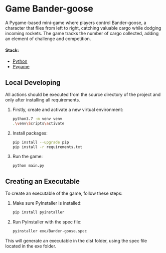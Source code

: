 # Game Bander-goose

A Pygame-based mini-game where players control Bander-goose, a character that flies from left to right, catching valuable cargo while dodging incoming rockets. The game tracks the number of cargo collected, adding an element of challenge and competition.

#### Stack:

- [Python](https://www.python.org/downloads/)
- [Pygame](https://www.pygame.org/)

## Local Developing

All actions should be executed from the source directory of the project and only after installing all requirements.

1. Firstly, create and activate a new virtual environment:
   ```bash
   python3.7 -m venv venv
   .\venv\Scripts\activate
   ```
   
2. Install packages:
   ```bash
   pip install --upgrade pip
   pip install -r requirements.txt
   ```
   
3. Run the game:
   ```bash
   python main.py 
   ```

## Creating an Executable

To create an executable of the game, follow these steps:

1. Make sure PyInstaller is installed:
   ```bash
   pip install pyinstaller
   ```

2. Run PyInstaller with the spec file:
   ```bash
   pyinstaller exe/Bander-goose.spec
   ```

This will generate an executable in the dist folder, using the spec file located in the exe folder.